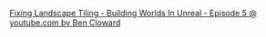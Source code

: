 [Fixing Landscape Tiling - Building Worlds In Unreal - Episode 5 @ youtube.com by Ben Cloward](https://www.youtube.com/watch?v=VrQ_rVtH9Zk)


